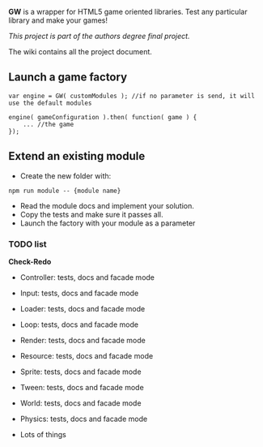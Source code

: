 **GW** is a wrapper for HTML5 game oriented libraries. Test any particular library and make your games!

*This project is part of the authors degree final project.*

The wiki contains all the project document.

## Launch a game factory

 ```
 var engine = GW( customModules ); //if no parameter is send, it will use the default modules
 
 engine( gameConfiguration ).then( function( game ) {
     ... //the game
 });
 ```
 
## Extend an existing module
 
 - Create the new folder with:
 ```
 npm run module -- {module name}
 ```
 
 - Read the module docs and implement your solution.
 - Copy the tests and make sure it passes all.
 - Launch the factory with your module as a parameter

### TODO list

 **Check-Redo**
 
 - Controller: tests, docs and facade mode
 - Input: tests, docs and facade mode
 - Loader: tests, docs and facade mode
 - Loop: tests, docs and facade mode
 - Render: tests, docs and facade mode
 - Resource: tests, docs and facade mode
 - Sprite: tests, docs and facade mode
 - Tween: tests, docs and facade mode
 - World: tests, docs and facade mode
 - Physics: tests, docs and facade mode

 - Lots of things
